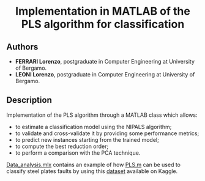 <h1 align="center">Implementation in MATLAB of the PLS algorithm for classification</h1>

## Authors
* **FERRARI Lorenzo**, postgraduate in Computer Engineering at University of Bergamo.
* **LEONI Lorenzo**, postgraduate in Computer Engineering at University of Bergamo.

## Description
Implementation of the PLS algorithm through a MATLAB class which allows:
* to estimate a classification model using the NIPALS algorithm;
* to validate and cross-validate it by providing some performance metrics;
* to predict new instances starting from the trained model;
* to compute the best reduction order;
* to perform a comparison with the PCA technique.

[Data_analysis.mlx](Scripts/Data_analysis.mlx) contains an example of how [PLS.m](Scripts/PLS.m) can be used to classify 
steel plates faults by using this [dataset](https://www.kaggle.com/datasets/uciml/faulty-steel-plates) available on Kaggle.
